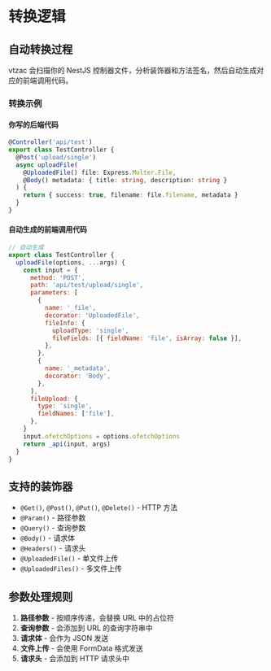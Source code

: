 # 转换逻辑

## 自动转换过程

vtzac 会扫描你的 NestJS 控制器文件，分析装饰器和方法签名，然后自动生成对应的前端调用代码。

### 转换示例

#### 你写的后端代码

```typescript
@Controller('api/test')
export class TestController {
  @Post('upload/single')
  async uploadFile(
    @UploadedFile() file: Express.Multer.File,
    @Body() metadata: { title: string, description: string }
  ) {
    return { success: true, filename: file.filename, metadata }
  }
}
```

#### 自动生成的前端调用代码

```javascript
// 自动生成
export class TestController {
  uploadFile(options, ...args) {
    const input = {
      method: 'POST',
      path: 'api/test/upload/single',
      parameters: [
        {
          name: '_file',
          decorator: 'UploadedFile',
          fileInfo: {
            uploadType: 'single',
            fileFields: [{ fieldName: 'file', isArray: false }],
          },
        },
        {
          name: '_metadata',
          decorator: 'Body',
        },
      ],
      fileUpload: {
        type: 'single',
        fieldNames: ['file'],
      },
    }
    input.ofetchOptions = options.ofetchOptions
    return _api(input, args)
  }
}
```

## 支持的装饰器

- `@Get()`, `@Post()`, `@Put()`, `@Delete()` - HTTP 方法
- `@Param()` - 路径参数
- `@Query()` - 查询参数
- `@Body()` - 请求体
- `@Headers()` - 请求头
- `@UploadedFile()` - 单文件上传
- `@UploadedFiles()` - 多文件上传

## 参数处理规则

1. **路径参数** - 按顺序传递，会替换 URL 中的占位符
2. **查询参数** - 会添加到 URL 的查询字符串中
3. **请求体** - 会作为 JSON 发送
4. **文件上传** - 会使用 FormData 格式发送
5. **请求头** - 会添加到 HTTP 请求头中
